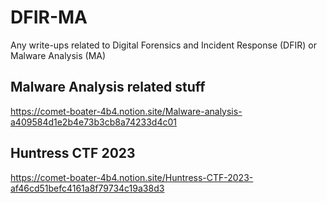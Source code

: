 # DFIR-MA
Any write-ups related to Digital Forensics and Incident Response (DFIR) or Malware Analysis (MA)


## Malware Analysis related stuff
https://comet-boater-4b4.notion.site/Malware-analysis-a409584d1e2b4e73b3cb8a74233d4c01


## Huntress CTF 2023
https://comet-boater-4b4.notion.site/Huntress-CTF-2023-af46cd51befc4161a8f79734c19a38d3
